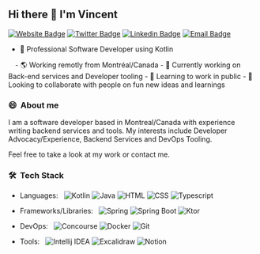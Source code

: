 ## Hi there 👋 I'm Vincent


[![Website Badge](https://img.shields.io/badge/Website-purple?style=flat-round&logo=google-chrome&logoColor=white)](https://vinsg.ca/) 
[![Twitter Badge](https://img.shields.io/badge/-Twitter-00acee?style=flat-round&logo=Twitter&logoColor=white)](https://twitter.com/vinsg_) 
[![Linkedin Badge](https://img.shields.io/badge/-LinkedIn-0e76a8?style=flat-round&logo=Linkedin&logoColor=white)](https://linkedin.com/in/vincent-salamanca-gagnon-1a039ba1)
[![Email Badge](https://img.shields.io/badge/-Email-darkgreen?style=flat-round&logo=Minutemailer&logoColor=white)](https://linkedin.com/in/vincent-salamanca-gagnon-1a039ba1)


- 🔭 Professional Software Developer using Kotlin
<img src="https://user-images.githubusercontent.com/12116040/188333978-d9f60606-0a14-42b1-8ac2-99e20cce945a.svg" width="10" height="10">
- 🌎 Working remotly from Montréal/Canada
- 🚀 Currently working on Back-end services and Developer tooling
- 🌱 Learning to work in public
- 🤔 Looking to collaborate with people on fun new ideas and learnings

### 😄 &nbsp;About me
I am a software developer based in Montreal/Canada with experience writing backend services and tools. My interests include Developer Advocacy/Experience, Backend Services and DevOps Tooling.

Feel free to take a look at my work or contact me.

### 🛠 &nbsp;Tech Stack

- Languages: &nbsp;
![Kotlin](https://img.shields.io/badge/-Kotlin-333333?style=flat&logo=Kotlin)
![Java](https://img.shields.io/badge/-Java-333333?style=flat&logo=Java&logoColor=007ACC)
![HTML](https://img.shields.io/badge/-HTML-333333?style=flat&logo=HTML5)
![CSS](https://img.shields.io/badge/-CSS-333333?style=flat&logo=CSS3&logoColor=1572B6)
![Typescript](https://img.shields.io/badge/-Typescript-333333?style=flat&logo=typescript)


- Frameworks/Libraries: &nbsp;
![Spring](https://img.shields.io/badge/-Sring-333333?style=flat&logo=spring&logoColor=#6DB33F)
![Spring Boot](https://img.shields.io/badge/-SringBoot-333333?style=flat&logo=springboot&logoColor=#6DB33F)
![Ktor](https://img.shields.io/badge/-Ktor-333333?style=flat)

- DevOps: &nbsp;
![Concourse](https://img.shields.io/badge/-Concourse-333333?style=flat&logo=concourse&logoColor=white)
![Docker](https://img.shields.io/badge/-Docker-333333?style=flat&logo=docker&logoColor=blue)
![Git](https://img.shields.io/badge/-Git-333333?style=flat&logo=git&logoColor=#F05032)

- Tools: &nbsp;
![Intellij IDEA](https://img.shields.io/badge/-IntellijIDEA-333333?style=flat&logo=intellijIDEA&logoColor=#000000)
![Excalidraw](https://img.shields.io/badge/-Excalidraw-333333?style=flat)
![Notion](https://img.shields.io/badge/-Notion-333333?style=flat&logo=notion&logoColor=#000000)
<!--
**vinsg/vinsg** is a ✨ _special_ ✨ repository because its `README.md` (this file) appears on your GitHub profile.

Here are some ideas to get you started:

- 🔭 I’m currently working on ...
- 🌱 I’m currently learning ...
- 👯 I’m looking to collaborate on ...
- 🤔 I’m looking for help with ...
- 💬 Ask me about ...
- 📫 How to reach me: ...
- 😄 Pronouns: ...
- ⚡ Fun fact: ...
-->
